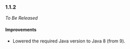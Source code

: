 ### 1.1.2

_To Be Released_

#### Improvements

- Lowered the required Java version to Java 8 (from 9).